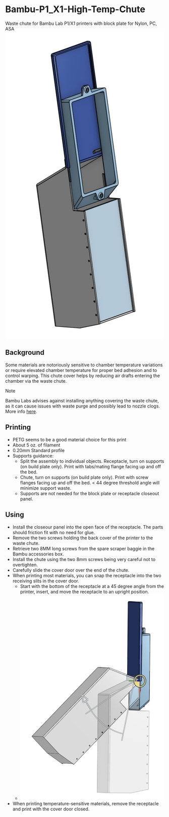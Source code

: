 # Bambu-P1_X1-High-Temp-Chute
Waste chute for Bambu Lab P1/X1 printers with block plate for Nylon, PC, ASA
![Bambu high temp chute rendering](https://github.com/Xorlent/Bambu-P1_X1-High-Temp-Chute/blob/main/images/Bambu-High-Temp-Chute.jpg)
## Background
Some materials are notoriously sensitive to chamber temperature variations or require elevated chamber temperature for proper bed adhesion and to control warping.  This chute cover helps by reducing air drafts entering the chamber via the waste chute.
> [!NOTE]
> Bambu Labs advises against installing anything covering the waste chute, as it can cause issues with waste purge and possibly lead to nozzle clogs.  More info [here](https://wiki.bambulab.com/en/general/bambu-mods-to-avoid).

## Printing
- PETG seems to be a good material choice for this print
- About 5 oz. of filament
- 0.20mm Standard profile
- Supports guidance:
  - Split the assembly to individual objects.  Receptacle, turn on supports (on build plate only).  Print with tabs/mating flange facing up and off the bed.
  - Chute, turn on supports (on build plate only).  Print with screw flanges facing up and off the bed.  < 44 degree threshold angle will minimize support waste.
  - Supports are not needed for the block plate or receptacle closeout panel.

## Using
- Install the closeour panel into the open face of the receptacle.  The parts should friction fit with no need for glue.
- Remove the two screws holding the back cover of the printer to the waste chute.
- Retrieve two 8MM long screws from the spare scraper baggie in the Bambu accessories box.
- Install the chute using the two 8mm screws being very careful not to overtighten.
- Carefully slide the cover door over the end of the chute.
- When printing most materials, you can snap the receptacle into the two receiving slits in the cover door.
  - Start with the bottom of the receptacle at a 45 degree angle from the printer, insert, and move the receptacle to an upright position.
  - ![Installing receptacle](https://github.com/Xorlent/Bambu-P1_X1-High-Temp-Chute/blob/main/images/Installing-Receptacle.jpg)
- When printing temperature-sensitive materials, remove the receptacle and print with the cover door closed.
